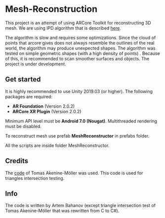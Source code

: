 # Mesh-Reconstruction

This project is an attempt of using ARCore Toolkit for reconstructing 3D mesh.
We are using IPD algorithm that is described [here](https://www.sciencedirect.com/science/article/pii/S0010448503000642).

The algorithm is slow and requires some optimizations. Since the cloud of points that arcore gives does not always resemble the outlines of the real world, the algorithm may produce unexpected shapes. The algorithm was tested on simple geometric shapes (with a high density of points) . Because of this, it is recommended to scan smoother surfaces and objects. The project is under development.
## Get started
It is highly recommended to use Unity 2019.03 (or higher).
The following packages are required:

- **AR Foundation** (Version 2.0.2)
- **ARCore XR Plugin** (Version 2.0.2)

Minimum API level must be **Android 7.0 (Nougat)**.
Multithreaded rendering must be disabled.

To reconstruct mesh use prefab **MeshReconstructor** in prefabs folder.

All the scripts are inside folder MeshReconstructor.

## Credits
The [code](http://fileadmin.cs.lth.se/cs/Personal/Tomas_Akenine-Moller/code/tritri_isectline.txt) of Tomas Akenine-Möller was used. This code is used for triangles intersection testing.

## Info
The code is written by Artem Bahanov (except triangle intersection test of Tomas Akenine-Möller that was rewritten from C to C#).
